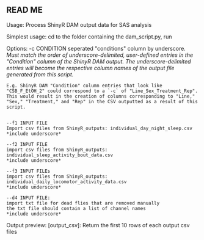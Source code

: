 READ ME
-------

Usage: Process ShinyR DAM output data for SAS analysis 

Simplest usage:
cd to the folder containing the dam_script.py, run <sbatch dam_shscript.sh>
    
Options:
    -c CONDITION
     seperated "conditions" column by underscore. 
     *Must match the order of underscore-delimited, user-defined entries in the "Condition" column of the ShinyR DAM output. The underscore-delimited entries will become the respective column names of the output file generated from this script.*
     
    E.g. ShinyR DAM "Condition" column entries that look like "CSB_F_EtOH_2" could correspond to a `-c` of "Line_Sex_Treatment_Rep".
    This would result in the creation of columns corresponding to "Line," "Sex," "Treatment," and "Rep" in the CSV outputted as a result of this script.


    --f1 INPUT FILE
    Import csv files from ShinyR_outputs: individual_day_night_sleep.csv
    *include underscore*
    
    --f2 INPUT FILE
    import csv files from ShinyR_outputs: individual_sleep_activity_bout_data.csv
    *include underscore*
    
    --f3 INPUT FILEs
    import csv files from ShinyR_outputs: individual_daily_locomotor_activity_data.csv
    *include underscore*
    
    --d4 INPUT FILE:
    import txt file for dead flies that are removed manually
    the txt file should contain a list of channel names
    *include underscore*

Output preview:
    [output_csv]: Return the first 10 rows of each output csv files 